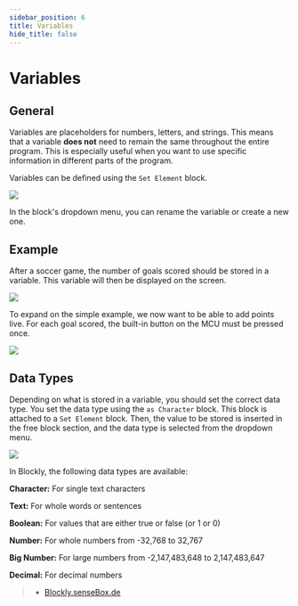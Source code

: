 ```yaml
---
sidebar_position: 6
title: Variables
hide_title: false
---
```


# Variables

## General
Variables are placeholders for numbers, letters, and strings. This means that a variable **does not** need to remain the same throughout the entire program. This is especially useful when you want to use specific information in different parts of the program.

Variables can be defined using the `Set Element` block.

![](/img/en/blockly-bilder/variablen/blockly-variablen-1.svg)

In the block's dropdown menu, you can rename the variable or create a new one.

## Example
After a soccer game, the number of goals scored should be stored in a variable. This variable will then be displayed on the screen.

![](/img/en/blockly-bilder/variablen/blockly-variablen-2.svg)

To expand on the simple example, we now want to be able to add points live. For each goal scored, the built-in button on the MCU must be pressed once.

![](/img/en/blockly-bilder/variablen/blockly-variablen-3.svg)

## Data Types
Depending on what is stored in a variable, you should set the correct data type. You set the data type using the `as Character` block. This block is attached to a `Set Element` block. Then, the value to be stored is inserted in the free block section, and the data type is selected from the dropdown menu.

![](/img/blockly-bilder/variablen/blockly-variablen-4.svg)

In Blockly, the following data types are available:

**Character:** For single text characters

**Text:** For whole words or sentences

**Boolean:** For values that are either true or false (or 1 or 0)

**Number:** For whole numbers from -32,768 to 32,767

**Big Number:** For large numbers from -2,147,483,648 to 2,147,483,647

**Decimal:** For decimal numbers

> - [Blockly.senseBox.de](https://blockly.sensebox.de/)
